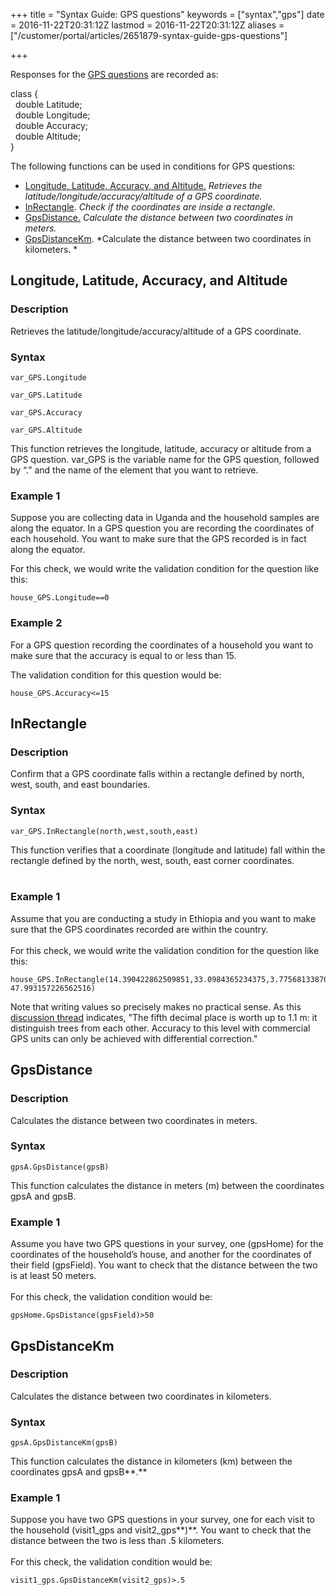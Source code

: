 +++
title = "Syntax Guide: GPS questions"
keywords = ["syntax","gps"]
date = 2016-11-22T20:31:12Z
lastmod = 2016-11-22T20:31:12Z
aliases = ["/customer/portal/articles/2651879-syntax-guide-gps-questions"]

+++

Responses for the [GPS questions](/questionnaire-designer/gps-question)
are recorded as:   
  
class {  
  double Latitude;  
  double Longitude;  
  double Accuracy;  
  double Altitude;  
}  
  
The following functions can be used in conditions for GPS questions:

-   [Longitude, Latitude, Accuracy, and Altitude.](#retrieve) *Retrieves
    the latitude/longitude/accuracy/altitude of a GPS coordinate.*
-   [InRectangle](#InRectangle). *Check if the coordinates are inside a
    rectangle.* 
-   [GpsDistance.](#GPSDistance) *Calculate the distance between two
    coordinates in meters.*
-   [GpsDistanceKm](#GPSDistanceKm). *Calculate the distance between two
    coordinates in kilometers. *

 <span id="retrieve"></span>Longitude, Latitude, Accuracy, and Altitude
-----------------------------------------------------------------------

### Description

Retrieves the latitude/longitude/accuracy/altitude of a GPS coordinate.

### Syntax

    var_GPS.Longitude

    var_GPS.Latitude

    var_GPS.Accuracy

    var_GPS.Altitude

  
This function retrieves the longitude, latitude, accuracy or altitude
from a GPS question. var\_GPS is the variable name for the GPS question,
followed by “.” and the name of the element that you want to retrieve.

### Example 1

Suppose you are collecting data in Uganda and the household samples are
along the equator. In a GPS question you are recording the coordinates
of each household. You want to make sure that the GPS recorded is in
fact along the equator.  
  
For this check, we would write the validation condition for the question
like this:

    house_GPS.Longitude==0

### Example 2

For a GPS question recording the coordinates of a household you want to
make sure that the accuracy is equal to or less than 15.  
  
The validation condition for this question would be:

    house_GPS.Accuracy<=15

 <span id="InRectangle"></span>InRectangle
------------------------------------------

### Description

Confirm that a GPS coordinate falls within a rectangle defined by north,
west, south, and east boundaries.

### Syntax

    var_GPS.InRectangle(north,west,south,east)

This function verifies that a coordinate (longitude and latitude) fall
within the rectangle defined by the north, west, south, east corner
coordinates.  
 

### Example 1

Assume that you are conducting a study in Ethiopia and you want to make
sure that the GPS coordinates recorded are within the country.  
   
For this check, we would write the validation condition for the question
like this:

    house_GPS.InRectangle(14.390422862509851,33.0984365234375,3.7756813387012143, 47.993157226562516)

Note that writing values so precisely makes no practical sense. As this
[discussion
thread](http://gis.stackexchange.com/questions/8650/measuring-accuracy-of-latitude-and-longitude/8674#8674)
indicates, "The fifth decimal place is worth up to 1.1 m: it distinguish
trees from each other. Accuracy to this level with commercial GPS units
can only be achieved with differential correction."

  <span id="GPSDistance"></span>GpsDistance
------------------------------------------

### Description

Calculates the distance between two coordinates in meters.

### Syntax

    gpsA.GpsDistance(gpsB)

This function calculates the distance in meters (m) between the
coordinates gpsA and gpsB.

###  Example 1

Assume you have two GPS questions in your survey, one (gpsHome) for the
coordinates of the household’s house, and another for the coordinates of
their field (gpsField). You want to check that the distance between the
two is at least 50 meters.  
   
For this check, the validation condition would be:

    gpsHome.GpsDistance(gpsField)>50

 <span id="GPSDistanceKm"></span>GpsDistanceKm
----------------------------------------------

### Description

Calculates the distance between two coordinates in kilometers.

### Syntax

    gpsA.GpsDistanceKm(gpsB)

This function calculates the distance in kilometers (km) between the
coordinates gpsA and gpsB**.**

### Example 1

Suppose you have two GPS questions in your survey, one for each visit to
the household (visit1\_gps and visit2\_gps**)**. You want to check that
the distance between the two is less than .5 kilometers.  
   
For this check, the validation condition would be:

    visit1_gps.GpsDistanceKm(visit2_gps)>.5
